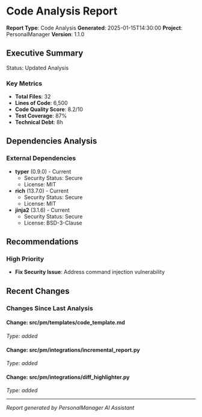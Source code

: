 # Code Analysis Report

**Report Type**: Code Analysis
**Generated**: 2025-01-15T14:30:00
**Project**: PersonalManager
**Version**: 1.1.0

## Executive Summary

Status: Updated Analysis

### Key Metrics
- **Total Files**: 32
- **Lines of Code**: 6,500
- **Code Quality Score**: 8.2/10
- **Test Coverage**: 87%
- **Technical Debt**: 8h

## Dependencies Analysis

### External Dependencies
- **typer** (0.9.0) - Current
  - Security Status: Secure
  - License: MIT
- **rich** (13.7.0) - Current
  - Security Status: Secure
  - License: MIT
- **jinja2** (3.1.6) - Current
  - Security Status: Secure
  - License: BSD-3-Clause

## Recommendations

### High Priority
- **Fix Security Issue**: Address command injection vulnerability

## Recent Changes

### Changes Since Last Analysis

#### Change: src/pm/templates/code_template.md
*Type: added*

#### Change: src/pm/integrations/incremental_report.py
*Type: added*

#### Change: src/pm/integrations/diff_highlighter.py
*Type: added*

---

*Report generated by PersonalManager AI Assistant*